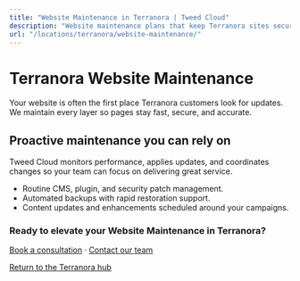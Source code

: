 ```yaml
---
title: "Website Maintenance in Terranora | Tweed Cloud"
description: "Website maintenance plans that keep Terranora sites secure and up to date."
url: "/locations/terranora/website-maintenance/"
---
```


# Terranora Website Maintenance

Your website is often the first place Terranora customers look for updates. We maintain every layer so pages stay fast, secure, and accurate.

## Proactive maintenance you can rely on

Tweed Cloud monitors performance, applies updates, and coordinates changes so your team can focus on delivering great service.

- Routine CMS, plugin, and security patch management.
- Automated backups with rapid restoration support.
- Content updates and enhancements scheduled around your campaigns.

### Ready to elevate your Website Maintenance in Terranora?

[Book a consultation](/consultation/) · [Contact our team](/contact/)

[Return to the Terranora hub](/locations/terranora/)
